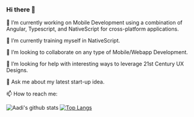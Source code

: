 ### Hi there 👋

<!--
**aadityamohapatra/aadityamohapatra** is a ✨ _special_ ✨ repository because its `README.md` (this file) appears on your GitHub profile.
Here are some ideas to get you started:
- 🔭 I’m currently working on ...
- 🌱 I’m currently learning ...
- 👯 I’m looking to collaborate on ...
- 🤔 I’m looking for help with ...
- 💬 Ask me about ...
- 📫 How to reach me: ...
- 😄 Pronouns: ...
- ⚡ Fun fact: ...
-->
🔭 I’m currently working on Mobile Development using a combination of Angular, Typescript, and NativeScript for cross-platform applications.

🌱 I’m currently training myself in NativeScript.

👯 I’m looking to collaborate on any type of Mobile/Webapp Development.

🤔 I’m looking for help with interesting ways to leverage 21st Century UX Designs.

💬 Ask me about my latest start-up idea.

📫 How to reach me: 





![Aadi's github stats](https://github-readme-stats.vercel.app/api?username=aadityamohapatra&theme=tokyonight&layout=compact&count_private=true)
[![Top Langs](https://github-readme-stats.vercel.app/api/top-langs/?username=aadityamohapatra&theme=tokyonight&layout=compact&count_private=true)](https://github.com/aadityamohapatra/github-readme-stats)
